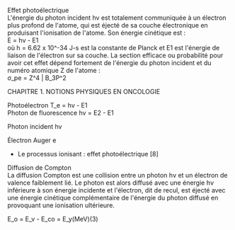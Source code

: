Effet photoélectrique  
L'énergie du photon incident hv est totalement communiquée à un électron plus profond de l'atome, qui est éjecté de sa couche électronique en produisant l'ionisation de l'atome. 
Son énergie cinétique est :  
E = hv - E1  
où h = 6.62 x 10^-34 J-s est la constante de Planck et E1 est l'énergie de liaison de l'électron sur sa couche.
La section efficace ou probabilité pour avoir cet effet dépend fortement de l'énergie du photon incident et du numéro atomique Z de l'atome :  
σ_pe = Z^4 | B_3P^2  

CHAPITRE 1. NOTIONS PHYSIQUES EN ONCOLOGIE 

Photoélectron
T_e = hv - E1  
Photon de fluorescence
hv = E2 - E1 

Photon incident
hv

Électron Auger e  

- Le processus ionisant : effet photoélectrique [8] 

Diffusion de Compton  
La diffusion Compton est une collision entre un photon hν et un électron de valence faiblement lié. Le photon est alors diffusé avec une énergie hν inférieure à son énergie incidente et l'électron, dit de recul, est éjecté avec une énergie cinétique complémentaire de l'énergie du photon diffusé en provoquant une ionisation ultérieure.  

E_o = E_v - E_co = E_y(MeV)(3)
